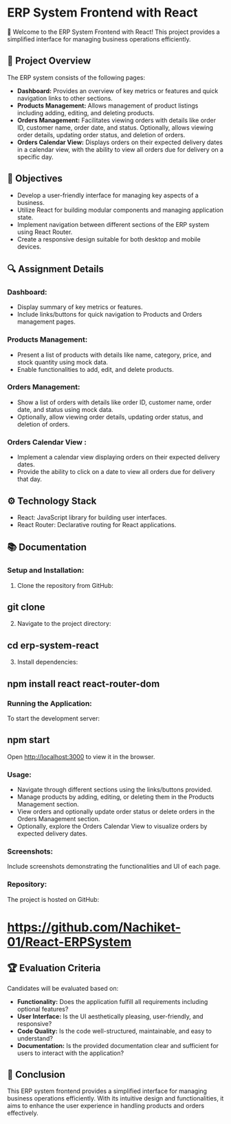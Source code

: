 # ERP System Frontend with React

🚀 Welcome to the ERP System Frontend with React! This project provides a simplified interface for managing business operations efficiently.

## 📝 Project Overview

The ERP system consists of the following pages:

- **Dashboard:** Provides an overview of key metrics or features and quick navigation links to other sections.
- **Products Management:** Allows management of product listings including adding, editing, and deleting products.
- **Orders Management:** Facilitates viewing orders with details like order ID, customer name, order date, and status. Optionally, allows viewing order details, updating order status, and deletion of orders.
- **Orders Calendar View:** Displays orders on their expected delivery dates in a calendar view, with the ability to view all orders due for delivery on a specific day.

## 🎯 Objectives

- Develop a user-friendly interface for managing key aspects of a business.
- Utilize React for building modular components and managing application state.
- Implement navigation between different sections of the ERP system using React Router.
- Create a responsive design suitable for both desktop and mobile devices.

## 🔍 Assignment Details

### Dashboard:
- Display summary of key metrics or features.
- Include links/buttons for quick navigation to Products and Orders management pages.

### Products Management:
- Present a list of products with details like name, category, price, and stock quantity using mock data.
- Enable functionalities to add, edit, and delete products.

### Orders Management:
- Show a list of orders with details like order ID, customer name, order date, and status using mock data.
- Optionally, allow viewing order details, updating order status, and deletion of orders.

### Orders Calendar View :
- Implement a calendar view displaying orders on their expected delivery dates.
- Provide the ability to click on a date to view all orders due for delivery that day.

## ⚙️ Technology Stack

- React: JavaScript library for building user interfaces.
- React Router: Declarative routing for React applications.


## 📚 Documentation

### Setup and Installation:

1. Clone the repository from GitHub:

## git clone 

2. Navigate to the project directory:

## cd erp-system-react

3. Install dependencies:
   
## npm install react react-router-dom

### Running the Application:

To start the development server:

## npm start

Open [http://localhost:3000](http://localhost:3000) to view it in the browser.

### Usage:

- Navigate through different sections using the links/buttons provided.
- Manage products by adding, editing, or deleting them in the Products Management section.
- View orders and optionally update order status or delete orders in the Orders Management section.
- Optionally, explore the Orders Calendar View to visualize orders by expected delivery dates.

### Screenshots:

Include screenshots demonstrating the functionalities and UI of each page.

### Repository:

The project is hosted on GitHub: 
# https://github.com/Nachiket-01/React-ERPSystem

## 🏆 Evaluation Criteria

Candidates will be evaluated based on:

- **Functionality:** Does the application fulfill all requirements including optional features?
- **User Interface:** Is the UI aesthetically pleasing, user-friendly, and responsive?
- **Code Quality:** Is the code well-structured, maintainable, and easy to understand?
- **Documentation:** Is the provided documentation clear and sufficient for users to interact with the application?

## 🎉 Conclusion

This ERP system frontend provides a simplified interface for managing business operations efficiently. With its intuitive design and functionalities, it aims to enhance the user experience in handling products and orders effectively.
